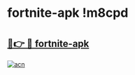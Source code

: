 # fortnite-apk !m8cpd

# <h2><a href="https://h78yy6.esa.edu.pl?title=fortnite-apk&ref=m8cpd">🔗👉 🔴 fortnite-apk</a></h2>

[![acn](https://github.com/user-attachments/assets/0f9c940e-d8b0-45ae-aac7-cd30a18b3e1c)](https://h78yy6.esa.edu.pl?title=fortnite-apk&ref=m8cpd)

